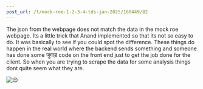 ```yaml
---
post_url: /t/mock-roe-1-2-3-4-tds-jan-2025/168449/82
---
```

The json from the webpage does not match the data in the mock roe webpage. Its a little trick that Anand implemented so that its not so easy to do. It was basically to see if you could spot the difference. These things do happen in the real world where the backend sends something and someone has done some जुगाड़ code on the front end just to get the job done for the client. So when you are trying to scrape the data for some analysis things dont quite seem what they are.

![:wink:](https://emoji.discourse-cdn.com/google/wink.png?v=13 ":wink:")